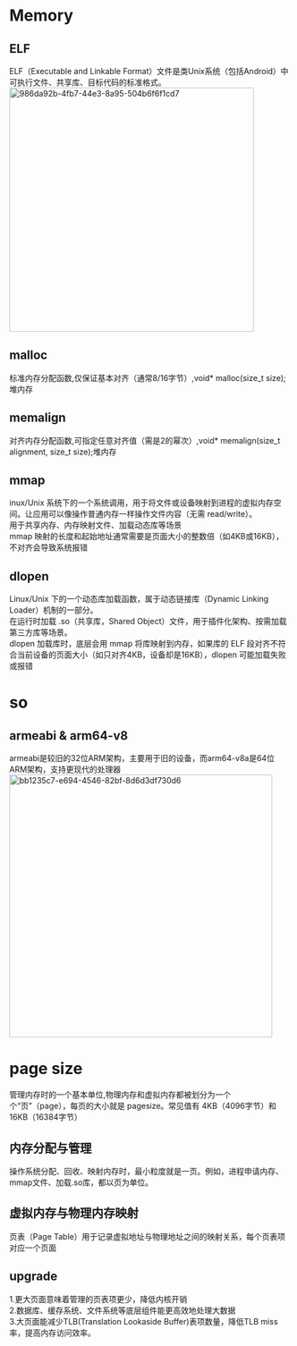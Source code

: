# Memory
## ELF
ELF（Executable and Linkable Format）文件是类Unix系统（包括Android）中可执行文件、共享库、目标代码的标准格式。  
<img width="437" alt="986da92b-4fb7-44e3-8a95-504b6f6f1cd7" src="https://github.com/user-attachments/assets/0966f0db-c773-4e54-92e5-15bee23c02b3" />   
## malloc
标准内存分配函数,仅保证基本对齐（通常8/16字节）,void* malloc(size_t size);堆内存
## memalign
对齐内存分配函数,可指定任意对齐值（需是2的幂次）,void* memalign(size_t alignment, size_t size);堆内存
## mmap
inux/Unix 系统下的一个系统调用，用于将文件或设备映射到进程的虚拟内存空间。让应用可以像操作普通内存一样操作文件内容（无需 read/write）。  
用于共享内存、内存映射文件、加载动态库等场景  
mmap 映射的长度和起始地址通常需要是页面大小的整数倍（如4KB或16KB），不对齐会导致系统报错
## dlopen
Linux/Unix 下的一个动态库加载函数，属于动态链接库（Dynamic Linking Loader）机制的一部分。  
在运行时加载 .so（共享库，Shared Object）文件，用于插件化架构、按需加载第三方库等场景。  
dlopen 加载库时，底层会用 mmap 将库映射到内存，如果库的 ELF 段对齐不符合当前设备的页面大小（如只对齐4KB，设备却是16KB），dlopen 可能加载失败或报错
# so
## armeabi & arm64-v8
armeabi是较旧的32位ARM架构，主要用于旧的设备，而arm64-v8a是64位ARM架构，支持更现代的处理器   
 <img width="470" alt="bb1235c7-e694-4546-82bf-8d6d3df730d6" src="https://github.com/user-attachments/assets/06dcb03a-6bff-4eac-b190-d4de7650961b" />
# page size
管理内存时的一个基本单位,物理内存和虚拟内存都被划分为一个个“页”（page），每页的大小就是 pagesize。常见值有 4KB（4096字节）和 16KB（16384字节）  
## 内存分配与管理
操作系统分配、回收、映射内存时，最小粒度就是一页。例如，进程申请内存、mmap文件、加载.so库，都以页为单位。
## 虚拟内存与物理内存映射
页表（Page Table）用于记录虚拟地址与物理地址之间的映射关系，每个页表项对应一个页面
## upgrade
1.更大页面意味着管理的页表项更少，降低内核开销  
2.数据库、缓存系统、文件系统等底层组件能更高效地处理大数据  
3.大页面能减少TLB(Translation Lookaside Buffer)表项数量，降低TLB miss率，提高内存访问效率。
